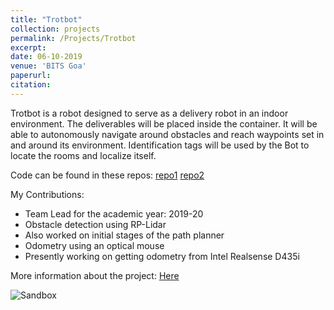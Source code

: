 ```yaml
---
title: "Trotbot"
collection: projects
permalink: /Projects/Trotbot
excerpt: 
date: 06-10-2019
venue: 'BITS Goa'
paperurl: 
citation: 
---
```


Trotbot is a robot designed to serve as a delivery robot in an indoor environment. 
The deliverables will be placed inside the container. It will be able to autonomously navigate around obstacles and reach
waypoints set in and around its environment.
Identification tags will be used by the Bot to locate the rooms and localize itself.

Code can be found in these repos: [repo1](https://github.com/ERC-BPGC/Trotbot)
[repo2](https://github.com/MihirDharmadhikari/ses_nav_stack) 


My Contributions:
- Team Lead for the academic year: 2019-20
- Obstacle detection using RP-Lidar
- Also worked on initial stages of the path planner
- Odometry using an optical mouse
- Presently working on getting odometry from Intel Realsense D435i

More information about the project: [Here](https://www.facebook.com/SandboxBPGC/posts/2620447454841534)


![](https://raw.githubusercontent.com/hardesh/hardesh.github.io/master/_projects/images/trotbot_1.jpg "Sandbox")